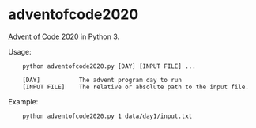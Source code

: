 # adventofcode2020
[Advent of Code 2020](https://adventofcode.com/2020) in Python 3.

Usage:

        python adventofcode2020.py [DAY] [INPUT FILE] ...

        [DAY]           The advent program day to run
        [INPUT FILE]    The relative or absolute path to the input file.

Example:

		python adventofcode2020.py 1 data/day1/input.txt